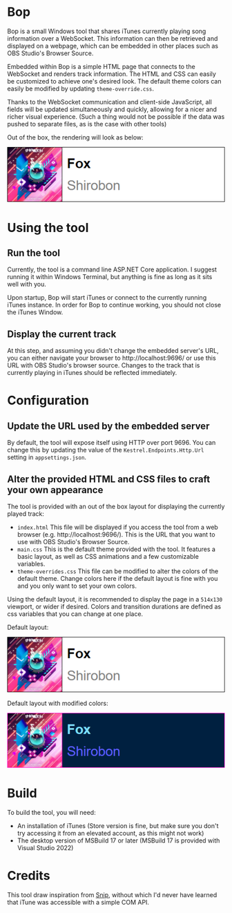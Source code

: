 ﻿# Bop

Bop is a small Windows tool that shares iTunes currently playing song information over a WebSocket.
This information can then be retrieved and displayed on a webpage, which can be embedded in other places such as OBS Studio's Browser Source.

Embedded within Bop is a simple HTML page that connects to the WebSocket and renders track information. The HTML and CSS can easily be customized to achieve one's desired look.
The default theme colors can easily be modified by updating `theme-override.css`.

Thanks to the WebSocket communication and client-side JavaScript, all fields will be updated simultaneously and quickly, allowing for a nicer and richer visual experience.
(Such a thing would not be possible if the data was pushed to separate files, as is the case with other tools)

Out of the box, the rendering will look as below:

![Example of a song displayed using the default layout](screenshots/default-theme.png "A song displayed using the default layout")

# Using the tool

## Run the tool

Currently, the tool is a command line ASP.NET Core application. I suggest running it within Windows Terminal, but anything is fine as long as it sits well with you.

Upon startup, Bop will start iTunes or connect to the currently running iTunes instance. In order for Bop to continue working, you should not close the iTunes Window.

## Display the current track

At this step, and assuming you didn't change the embedded server's URL, you can either navigate your browser to http://localhost:9696/ or use this URL with OBS Studio's browser source.
Changes to the track that is currently playing in iTunes should be reflected immediately.

# Configuration

## Update the URL used by the embedded server

By default, the tool will expose itself using HTTP over port 9696.
You can change this by updating the value of the `Kestrel.Endpoints.Http.Url` setting in `appsettings.json`.

## Alter the provided HTML and CSS files to craft your own appearance

The tool is provided with an out of the box layout for displaying the currently played track:

- `index.html` This file will be displayed if you access the tool from a web browser (e.g. http://localhost:9696/). This is the URL that you want to use with OBS Studio's Browser Source.
- `main.css` This is the default theme provided with the tool. It features a basic layout, as well as CSS animations and a few customizable variables.
- `theme-overrides.css` This file can be modified to alter the colors of the default theme. Change colors here if the default layout is fine with you and you only want to set your own colors.

Using the default layout, it is recommended to display the page in a `514x130` viewport, or wider if desired.
Colors and transition durations are defined as css variables that you can change at one place.

Default layout:

![Image of the default layout](screenshots/default-theme.png "Default layout appearance")

Default layout with modified colors:

![Image of the default layout with altered colors](screenshots/default-theme-customized.png "Default layout appearance with modified colors")

# Build

To build the tool, you will need:

- An installation of iTunes (Store version is fine, but make sure you don't try accessing it from an elevated account, as this might not work)
- The desktop version of MSBuild 17 or later (MSBuild 17 is provided with Visual Studio 2022)

# Credits

This tool draw inspiration from [Snip](https://github.com/dlrudie/Snip), without which I'd never have learned that iTune was accessible with a simple COM API.
